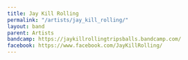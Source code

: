 ```yaml
---
title: Jay Kill Rolling
permalink: "/artists/jay_kill_rolling/"
layout: band
parent: Artists
bandcamp: https://jaykillrollingtripsballs.bandcamp.com/
facebook: https://www.facebook.com/JayKillRolling/
---
```


